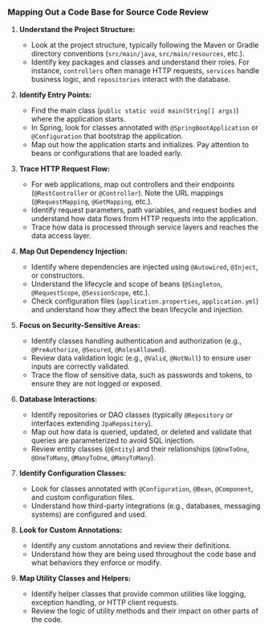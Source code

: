 ### Mapping Out a Code Base for Source Code Review

1. **Understand the Project Structure:**
   - Look at the project structure, typically following the Maven or Gradle directory conventions (`src/main/java`, `src/main/resources`, etc.).
   - Identify key packages and classes and understand their roles. For instance, `controllers` often manage HTTP requests, `services` handle business logic, and `repositories` interact with the database.

2. **Identify Entry Points:**
   - Find the main class (`public static void main(String[] args)`) where the application starts.
   - In Spring, look for classes annotated with `@SpringBootApplication` or `@Configuration` that bootstrap the application.
   - Map out how the application starts and initializes. Pay attention to beans or configurations that are loaded early.

3. **Trace HTTP Request Flow:**
   - For web applications, map out controllers and their endpoints (`@RestController` or `@Controller`). Note the URL mappings (`@RequestMapping`, `@GetMapping`, etc.).
   - Identify request parameters, path variables, and request bodies and understand how data flows from HTTP requests into the application.
   - Trace how data is processed through service layers and reaches the data access layer.

4. **Map Out Dependency Injection:**
   - Identify where dependencies are injected using `@Autowired`, `@Inject`, or constructors.
   - Understand the lifecycle and scope of beans (`@Singleton`, `@RequestScope`, `@SessionScope`, etc.).
   - Check configuration files (`application.properties`, `application.yml`) and understand how they affect the bean lifecycle and injection.

5. **Focus on Security-Sensitive Areas:**
   - Identify classes handling authentication and authorization (e.g., `@PreAuthorize`, `@Secured`, `@RolesAllowed`).
   - Review data validation logic (e.g., `@Valid`, `@NotNull`) to ensure user inputs are correctly validated.
   - Trace the flow of sensitive data, such as passwords and tokens, to ensure they are not logged or exposed.

6. **Database Interactions:**
   - Identify repositories or DAO classes (typically `@Repository` or interfaces extending `JpaRepository`).
   - Map out how data is queried, updated, or deleted and validate that queries are parameterized to avoid SQL injection.
   - Review entity classes (`@Entity`) and their relationships (`@OneToOne`, `@OneToMany`, `@ManyToOne`, `@ManyToMany`).

7. **Identify Configuration Classes:**
   - Look for classes annotated with `@Configuration`, `@Bean`, `@Component`, and custom configuration files.
   - Understand how third-party integrations (e.g., databases, messaging systems) are configured and used.

8. **Look for Custom Annotations:**
   - Identify any custom annotations and review their definitions.
   - Understand how they are being used throughout the code base and what behaviors they enforce or modify.

9. **Map Utility Classes and Helpers:**
   - Identify helper classes that provide common utilities like logging, exception handling, or HTTP client requests.
   - Review the logic of utility methods and their impact on other parts of the code.
